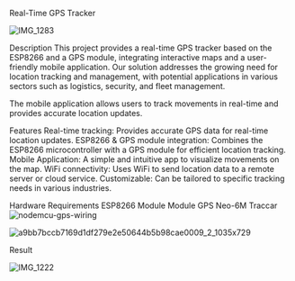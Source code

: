 Real-Time GPS Tracker

![IMG_1283](https://github.com/user-attachments/assets/914dcee6-e585-4b5a-9cb0-aa4b66be181f)



Description
This project provides a real-time GPS tracker based on the ESP8266 and a GPS module, integrating interactive maps and a user-friendly mobile application. Our solution addresses the growing need for location tracking and management, with potential applications in various sectors such as logistics, security, and fleet management.

The mobile application allows users to track movements in real-time and provides accurate location updates.

Features
Real-time tracking: Provides accurate GPS data for real-time location updates.
ESP8266 & GPS module integration: Combines the ESP8266 microcontroller with a GPS module for efficient location tracking.
Mobile Application: A simple and intuitive app to visualize movements on the map.
WiFi connectivity: Uses WiFi to send location data to a remote server or cloud service.
Customizable: Can be tailored to specific tracking needs in various industries.

Hardware Requirements
ESP8266 Module
Module GPS Neo-6M
Traccar 
![nodemcu-gps-wiring](https://github.com/user-attachments/assets/0eea4e2b-4e25-450a-9fa1-b5ee3161e10d)

![a9bb7bccb7169d1df279e2e50644b5b98cae0009_2_1035x729](https://github.com/user-attachments/assets/9f52d155-77aa-43b6-ad7a-add4d823b87c)

Result 

![IMG_1222](https://github.com/user-attachments/assets/59d78ec2-5b83-4762-9706-e2a9b3c00782)



